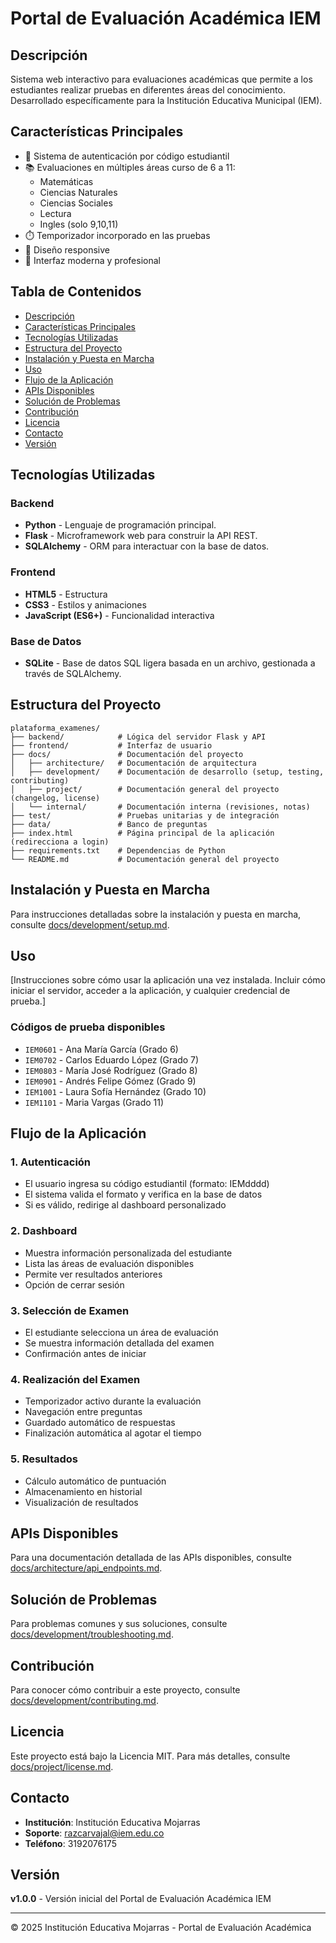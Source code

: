 # Portal de Evaluación Académica IEM

## Descripción
Sistema web interactivo para evaluaciones académicas que permite a los estudiantes realizar pruebas en diferentes áreas del conocimiento. Desarrollado específicamente para la Institución Educativa Municipal (IEM).

## Características Principales
- 🔐 Sistema de autenticación por código estudiantil
- 📚 Evaluaciones en múltiples áreas curso de 6 a 11:
  - Matemáticas
  - Ciencias Naturales
  - Ciencias Sociales
  - Lectura 
  - Ingles (solo 9,10,11)
- ⏱️ Temporizador incorporado en las pruebas
- 📱 Diseño responsive
- 🎨 Interfaz moderna y profesional

## Tabla de Contenidos
- [Descripción](#descripción)
- [Características Principales](#características-principales)
- [Tecnologías Utilizadas](#tecnologías-utilizadas)
- [Estructura del Proyecto](#estructura-del-proyecto)
- [Instalación y Puesta en Marcha](#instalación-y-puesta-en-marcha)
- [Uso](#uso)
- [Flujo de la Aplicación](#flujo-de-la-aplicación)
- [APIs Disponibles](#apis-disponibles)
- [Solución de Problemas](#solución-de-problemas)
- [Contribución](#contribución)
- [Licencia](#licencia)
- [Contacto](#contacto)
- [Versión](#versión)

## Tecnologías Utilizadas

### Backend
- **Python** - Lenguaje de programación principal.
- **Flask** - Microframework web para construir la API REST.
- **SQLAlchemy** - ORM para interactuar con la base de datos.

### Frontend
- **HTML5** - Estructura
- **CSS3** - Estilos y animaciones
- **JavaScript (ES6+)** - Funcionalidad interactiva

### Base de Datos
- **SQLite** - Base de datos SQL ligera basada en un archivo, gestionada a través de SQLAlchemy.

## Estructura del Proyecto
```
plataforma_examenes/
├── backend/            # Lógica del servidor Flask y API
├── frontend/           # Interfaz de usuario
├── docs/               # Documentación del proyecto
│   ├── architecture/   # Documentación de arquitectura
│   ├── development/    # Documentación de desarrollo (setup, testing, contributing)
│   ├── project/        # Documentación general del proyecto (changelog, license)
│   └── internal/       # Documentación interna (revisiones, notas)
├── test/               # Pruebas unitarias y de integración
├── data/               # Banco de preguntas
├── index.html          # Página principal de la aplicación (redirecciona a login)
├── requirements.txt    # Dependencias de Python
└── README.md           # Documentación general del proyecto
```

## Instalación y Puesta en Marcha
Para instrucciones detalladas sobre la instalación y puesta en marcha, consulte [docs/development/setup.md](docs/development/setup.md).

## Uso
[Instrucciones sobre cómo usar la aplicación una vez instalada. Incluir cómo iniciar el servidor, acceder a la aplicación, y cualquier credencial de prueba.]

### Códigos de prueba disponibles
- `IEM0601` - Ana María García (Grado 6)
- `IEM0702` - Carlos Eduardo López (Grado 7)
- `IEM0803` - María José Rodríguez (Grado 8)
- `IEM0901` - Andrés Felipe Gómez (Grado 9)
- `IEM1001` - Laura Sofía Hernández (Grado 10)
- `IEM1101` - Maria Vargas (Grado 11)

## Flujo de la Aplicación
### 1. Autenticación
- El usuario ingresa su código estudiantil (formato: IEMdddd)
- El sistema valida el formato y verifica en la base de datos
- Si es válido, redirige al dashboard personalizado

### 2. Dashboard
- Muestra información personalizada del estudiante
- Lista las áreas de evaluación disponibles
- Permite ver resultados anteriores
- Opción de cerrar sesión

### 3. Selección de Examen
- El estudiante selecciona un área de evaluación
- Se muestra información detallada del examen
- Confirmación antes de iniciar

### 4. Realización del Examen
- Temporizador activo durante la evaluación
- Navegación entre preguntas
- Guardado automático de respuestas
- Finalización automática al agotar el tiempo

### 5. Resultados
- Cálculo automático de puntuación
- Almacenamiento en historial
- Visualización de resultados

## APIs Disponibles
Para una documentación detallada de las APIs disponibles, consulte [docs/architecture/api_endpoints.md](docs/architecture/api_endpoints.md).

## Solución de Problemas
Para problemas comunes y sus soluciones, consulte [docs/development/troubleshooting.md](docs/development/troubleshooting.md).

## Contribución
Para conocer cómo contribuir a este proyecto, consulte [docs/development/contributing.md](docs/development/contributing.md).

## Licencia
Este proyecto está bajo la Licencia MIT. Para más detalles, consulte [docs/project/license.md](docs/project/license.md).

## Contacto
- **Institución**: Institución Educativa Mojarras
- **Soporte**: razcarvajal@iem.edu.co
- **Teléfono**: 3192076175

## Versión
**v1.0.0** - Versión inicial del Portal de Evaluación Académica IEM

---

© 2025 Institución Educativa Mojarras - Portal de Evaluación Académica
